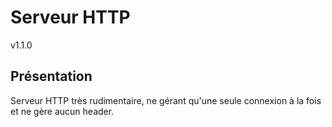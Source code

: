 # Serveur HTTP
v1.1.0

## Présentation
Serveur HTTP très rudimentaire, ne gérant qu'une seule connexion à la fois et ne gère aucun header.